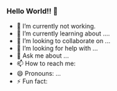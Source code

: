 ### Hello World!! 👋

<!--
**rsk-2002/rsk-2002** is a ✨ _special_ ✨ repository because its `README.md` (this file) appears on your GitHub profile.
-->

- 🔭 I’m currently not working.
- 🌱 I’m currently learning about ....
- 👯 I’m looking to collaborate on ...
- 🤔 I’m looking for help with ...
- 💬 Ask me about ...
- 📫 How to reach me: 
- 😄 Pronouns: ...
- ⚡ Fun fact: 

